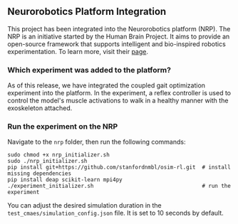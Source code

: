 ## Neurorobotics Platform Integration

This project has been integrated into the Neurorobotics platform (NRP). The NRP is an initiative started by the Human Brain Project. It aims to provide an open-source framework that supports intelligent and bio-inspired robotics experimentation. To learn more, visit their [page](https://www.humanbrainproject.eu/en/science-development/focus-areas/neurorobotics/). 

### Which experiment was added to the platform?
As of this release, we have integrated the coupled gait optimization experiment into the platform. In the experiment, a reflex controller is used to control the model's muscle activations to walk in a healthy manner with the exoskeleton attached. 

### Run the experiment on the NRP
Navigate to the `nrp` folder, then run the following commands:
```
sudo chmod +x nrp_initializer.sh
sudo ./nrp_initializer.sh                                    
pip install git+https://github.com/stanfordnmbl/osim-rl.git  # install missing dependencies
pip install deap scikit-learn mpi4py                        
./experiment_initializer.sh                                  # run the experiment
```
You can adjust the desired simulation duration in the `test_cmaes/simulation_config.json` file. It is set to 10 seconds by default.